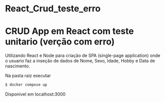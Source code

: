 # React_Crud_teste_erro
# CRUD App em React com teste unitario (verção com erro)

Utilizando React e Node para criação de SPA (single-page application) onde o usuario faz a inseção de dados de Nome, Sexo, Idade, Hobby e Data de nascimento.

Na pasta raiz executar
```sh
$ docker compose up
```
Disponível em localhost:3000
